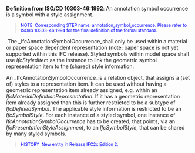**Definition
from ISO/CD 10303-46:1992**: An annotation symbol occurrence is a symbol with a style assignment.

> <font color="#0000ff"><small>
NOTE&nbsp;
Corresponding
STEP name: annotation_symbol_occurrence. Please refer to ISO/IS
10303-46:1994 for the final definition of the formal standard.</small>
  </font>

&nbsp;The _IfcAnnotationSymbolOccurrence_shall only be used within a material or paper space dependent representation (note: paper space is not yet supported within this IFC release).&nbsp;Styled symbols within model space shall use _IfcStyledItem_ as the instance to link the geometric symbol representation item to the (shared) style information.

An _IfcAnnotationSymbolOccurrence_is a relation object, that assigns a (set of) styles to a representation item. It can be used without having a geometric representation item already assigned, e.g. within an _IfcMaterialDefinitionRepresentation_. If it has a geometric representation item already assigned than this is further restricted to be a subtype of _IfcDefinedSymbol_. The applicable style information is restricted to be an _IfcSymbolStyle_.&nbsp;For each instance of a styled symbol, one instance of _IfcAnnotationSymbolOccurrence_ has to be created, that points, via an _IfcPresentationStyleAssignment_, to an _IfcSymbolStyle_, that can be shared by many styled symbols.

> <small><font color="#0000ff">HISTORY&nbsp;
New entity in
Release IFC2x
Edition 2.</font></small>